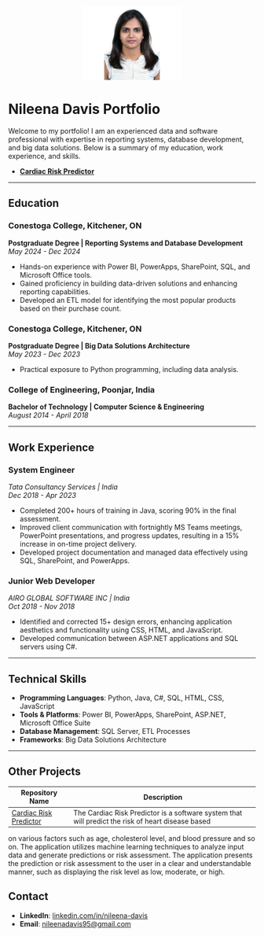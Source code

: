 <p align="center">
  <a href="https://linkedin.com/in/nileena-davis">
    <img src="Nileena_photo.jpg" alt="Nileena Davis" width="200" height="150">
  </a>
</p>

# Nileena Davis Portfolio

Welcome to my portfolio! I am an experienced data and software professional with expertise in reporting systems, database development, and big data solutions. Below is a summary of my education, work experience, and skills.
- **[Cardiac Risk Predictor](https://github.com/gsebastian11/Cardiac_Risk_Predictor_UI)**  
---

## Education

### Conestoga College, Kitchener, ON  
**Postgraduate Degree | Reporting Systems and Database Development**  
*May 2024 - Dec 2024*  
- Hands-on experience with Power BI, PowerApps, SharePoint, SQL, and Microsoft Office tools.  
- Gained proficiency in building data-driven solutions and enhancing reporting capabilities.  
- Developed an ETL model for identifying the most popular products based on their purchase count.  

### Conestoga College, Kitchener, ON  
**Postgraduate Degree | Big Data Solutions Architecture**  
*May 2023 - Dec 2023*  
- Practical exposure to Python programming, including data analysis.

### College of Engineering, Poonjar, India  
**Bachelor of Technology | Computer Science & Engineering**  
*August 2014 - April 2018*  

---

## Work Experience  

### **System Engineer**  
*Tata Consultancy Services | India*  
*Dec 2018 - Apr 2023*  
- Completed 200+ hours of training in Java, scoring 90% in the final assessment.  
- Improved client communication with fortnightly MS Teams meetings, PowerPoint presentations, and progress updates, resulting in a 15% increase in on-time project delivery.  
- Developed project documentation and managed data effectively using SQL, SharePoint, and PowerApps.  

### **Junior Web Developer**  
*AIRO GLOBAL SOFTWARE INC | India*  
*Oct 2018 - Nov 2018*  
- Identified and corrected 15+ design errors, enhancing application aesthetics and functionality using CSS, HTML, and JavaScript.  
- Developed communication between ASP.NET applications and SQL servers using C#.  

---

## Technical Skills  

- **Programming Languages**: Python, Java, C#, SQL, HTML, CSS, JavaScript  
- **Tools & Platforms**: Power BI, PowerApps, SharePoint, ASP.NET, Microsoft Office Suite  
- **Database Management**: SQL Server, ETL Processes  
- **Frameworks**: Big Data Solutions Architecture  

---
## Other Projects

| Repository Name                 | Description                                                                 |
|---------------------------------|-----------------------------------------------------------------------------|
| [Cardiac Risk Predictor](https://github.com/gsebastian11/Cardiac_Risk_Predictor_UI)| The Cardiac Risk Predictor is a software system that will predict the risk of heart disease based 
on various factors such as age, cholesterol level, and blood pressure and so on. The application 
utilizes machine learning techniques to analyze input data and generate predictions or risk assessment. The 
application presents the prediction or risk assessment to the user in a clear and understandable manner, such as 
displaying the risk level as low, moderate, or high.  


## Contact  
 
- **LinkedIn**: [linkedin.com/in/nileena-davis](https://linkedin.com/in/nileena-davis)  
- **Email**: nileenadavis95@gmail.com  
